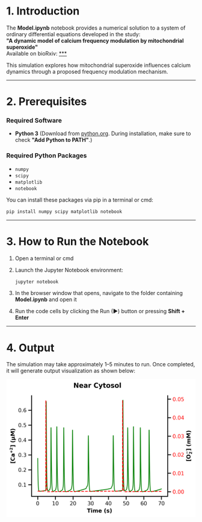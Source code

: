 # 1. Introduction


The **Model.ipynb** notebook provides a numerical solution to a system of ordinary differential equations developed in the study:  
**"A dynamic model of calcium frequency modulation by mitochondrial superoxide"**  
Available on bioRxiv: [***](https://**.com)

This simulation explores how mitochondrial superoxide influences calcium dynamics through a proposed frequency modulation mechanism.

---

# 2. Prerequisites

### Required Software
- **Python 3** (Download from [python.org](https://www.python.org). During installation, make sure to check **"Add Python to PATH"**.)

### Required Python Packages
- `numpy`  
- `scipy`  
- `matplotlib`  
- `notebook`  

You can install these packages via pip in a terminal or cmd:

```bash
pip install numpy scipy matplotlib notebook
```

---

# 3. How to Run the Notebook

1. Open a terminal or cmd
2. Launch the Jupyter Notebook environment:

   ```bash
   jupyter notebook
   ```
3. In the browser window that opens, navigate to the folder containing **Model.ipynb** and open it

4. Run the code cells by clicking the Run (▶) button or pressing **Shift + Enter**

---

# 4. Output

The simulation may take approximately 1–5 minutes to run. Once completed, it will generate output visualization as shown below:

<div align="center">
  <img src="Simulation_Output.png" alt="Simulation_Output" width="600">
</div>



